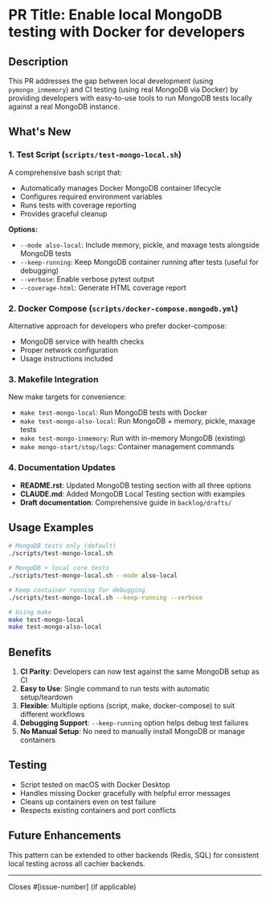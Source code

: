 # PR Title: Enable local MongoDB testing with Docker for developers

## Description

This PR addresses the gap between local development (using `pymongo_inmemory`) and CI testing (using real MongoDB via Docker) by providing developers with easy-to-use tools to run MongoDB tests locally against a real MongoDB instance.

## What's New

### 1. **Test Script** (`scripts/test-mongo-local.sh`)

A comprehensive bash script that:

- Automatically manages Docker MongoDB container lifecycle
- Configures required environment variables
- Runs tests with coverage reporting
- Provides graceful cleanup

**Options:**

- `--mode also-local`: Include memory, pickle, and maxage tests alongside MongoDB tests
- `--keep-running`: Keep MongoDB container running after tests (useful for debugging)
- `--verbose`: Enable verbose pytest output
- `--coverage-html`: Generate HTML coverage report

### 2. **Docker Compose** (`scripts/docker-compose.mongodb.yml`)

Alternative approach for developers who prefer docker-compose:

- MongoDB service with health checks
- Proper network configuration
- Usage instructions included

### 3. **Makefile Integration**

New make targets for convenience:

- `make test-mongo-local`: Run MongoDB tests with Docker
- `make test-mongo-also-local`: Run MongoDB + memory, pickle, maxage tests
- `make test-mongo-inmemory`: Run with in-memory MongoDB (existing)
- `make mongo-start/stop/logs`: Container management commands

### 4. **Documentation Updates**

- **README.rst**: Updated MongoDB testing section with all three options
- **CLAUDE.md**: Added MongoDB Local Testing section with examples
- **Draft documentation**: Comprehensive guide in `backlog/drafts/`

## Usage Examples

```bash
# MongoDB tests only (default)
./scripts/test-mongo-local.sh

# MongoDB + local core tests
./scripts/test-mongo-local.sh --mode also-local

# Keep container running for debugging
./scripts/test-mongo-local.sh --keep-running --verbose

# Using make
make test-mongo-local
make test-mongo-also-local
```

## Benefits

1. **CI Parity**: Developers can now test against the same MongoDB setup as CI
2. **Easy to Use**: Single command to run tests with automatic setup/teardown
3. **Flexible**: Multiple options (script, make, docker-compose) to suit different workflows
4. **Debugging Support**: `--keep-running` option helps debug test failures
5. **No Manual Setup**: No need to manually install MongoDB or manage containers

## Testing

- Script tested on macOS with Docker Desktop
- Handles missing Docker gracefully with helpful error messages
- Cleans up containers even on test failure
- Respects existing containers and port conflicts

## Future Enhancements

This pattern can be extended to other backends (Redis, SQL) for consistent local testing across all cachier backends.

______________________________________________________________________

Closes #[issue-number] (if applicable)
